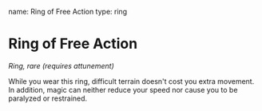 name: Ring of Free Action
type: ring

# Ring of Free Action 
_Ring, rare (requires attunement)_ 

While you wear this ring, difficult terrain doesn't cost you extra movement. In addition, magic can neither reduce your speed nor cause you to be paralyzed or restrained. 